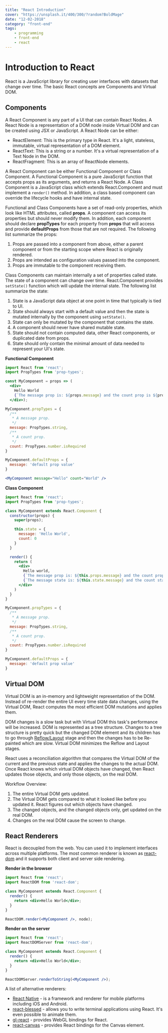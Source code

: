 ```yaml
---
title: "React Introduction"
cover: "https://unsplash.it/400/300/?random?BoldMage"
date: "12-02-2018"
category: "front-end"
tags:
    - programming
    - front-end
    - react
---
```


# Introduction to React

React is a JavaScript library for creating user interfaces with datasets that change over time. The basic React concepts are Components and Virtual DOM.

## Components

A React Component is any part of a UI that can contain React Nodes. A React Node is a representation of a DOM node inside Virtual DOM and can be created using JSX or JavaScript. A React Node can be either:

* ReactElement: This is the primary type in React. It's a light, stateless, immutable, virtual representation of a DOM element.
* ReactText: This is a string or a number. It's a virtual representation of a Text Node in the DOM.
* ReactFragment: This is an array of ReactNode elements.

A React Component can be either Functional Component or Class Component. A Functional Component is a pure JavaScript function that accepts props as its arguments, and returns a React Node. A Class Component is a JavaScript class which extends React.Component and must implement a ``render()`` method. In addition, a class based component can override the lifecycle hooks and have internal state.

Functional and Class Components have a set of read-only properties, which look like HTML attributes, called **props**. A component can access its properties but should never modify them. In addition, each component should declare **propTypes** for each property from **props** that will access and provide **defaultProps** from those that are not required. The following list summarize the props:

1. Props are passed into a component from above, either a parent component or from the starting scope where React is originally rendered.
2. Props are intended as configuration values passed into the component.
3. Props are immutable to the component receiving them.

Class Components can maintain internally a set of properties called state. The state of a component can change over time. React.Component provides ``setState()`` function which will update the internal state. The following list summarize the state:

1. State is a JavaScript data object at one point in time that typically is tied to UI.
2. State should always start with a default value and then the state is mutated internally by the component using ``setState()``.
3. State can only be mutated by the component that contains the state.
4. A component should never have shared mutable state.
5. State should not contain computed data, other React components, or duplicated date from props.
6. State should only contain the minimal amount of data needed to represent your UI's state.

__Functional Component__

```jsx
import React from 'react';
import PropTypes from 'prop-types';

const MyComponent = props => (
  <div>
    Hello World
    {`The message prop is: ${props.message} and the count prop is ${props.count}`}
  </div>);

MyComponent.propTypes = {
  /**
   * A message prop.
   */
  message: PropTypes.string,
  /**
   * A count prop.
   */
  count: PropTypes.number.isRequired
}

MyComponent.defaultProps = {
  message: 'default prop value'
}

<MyComponent message="Hello" count="World" />
```

__Class Component__

```jsx
import React from 'react';
import PropTypes from 'prop-types';

class MyComponent extends React.Component {
  constructor(props) {
    super(props);

    this.state = {
      message: 'Hello World',
      count: 0
    }
  }

  render() {
    return (
      <div>
        Hello world,
        {`The message prop is: ${this.props.message} and the count prop is ${this.props.count}.`}
        {`The message state is: ${this.state.message} and the count state is ${this.state.count}.`}
      </div>
    )
  }
}

MyComponent.propTypes = {
  /**
   * A message prop.
   */
  message: PropTypes.string,
  /**
   * A count prop.
   */
  count: PropTypes.number.isRequired
}

MyComponent.defaultProps = {
  message: 'default prop value'
}
```

## Virtual DOM

Virtual DOM is an in-memory and lightweight representation of the DOM. Instead of re-render the entire UI every time state data changes, using the Virtual DOM, React computes the most efficient DOM mutations and applies them.

DOM changes is a slow task but with Virtual DOM this task's performance will be increased. DOM is represented as a tree structure. Changes to a tree structure is pretty quick but the changed DOM element and its children has to go through <a href="https://developer.mozilla.org/en-US/docs/Mozilla/Introduction_to_Layout_in_Mozilla">Reflow/Layout</a> stage and then the changes has to be Re-painted which are slow. Virtual DOM minimizes the Reflow and Layout stages. 

React uses a reconciliation algorithm that compares the Virtual DOM of the current and the previous state and applies the changes to the actual DOM. Once React knows which virtual DOM objects have changed, then React updates those objects, and only those objects, on the real DOM.

Workflow Overview:

1. The entire Virtual DOM gets updated.
2. The Virtual DOM gets compared to what it looked like before you updated it. React figures out which objects have changed.
3. The changed objects, and the changed objects only, get updated on the real DOM.
4. Changes on the real DOM cause the screen to change.

## React Renderers

React is decoupled from the web. You can used it to implement interfaces across multiple platforms. The most common renderer is known as <a href="https://www.npmjs.com/package/react-dom">react-dom</a> and it supports both client and server side rendering.

__Render in the browser__

````jsx
import React from 'react';
import ReactDOM from 'react-dom';

class MyComponent extends React.Component {
  render() {
    return <div>Hello World</div>;
  }
}

ReactDOM.render(<MyComponent />, node);

````

__Render on the server__

````jsx
import React from 'react';
import ReactDOMServer from 'react-dom';

class MyComponent extends React.Component {
  render() {
    return <div>Hello World</div>;
  }
}

ReactDOMServer.renderToString(<MyComponent />);
````

A list of alternative renderers:

* <a href="https://facebook.github.io/react-native/">React Native</a> - is a framework and renderer for mobile platforms including iOS and Android.
* <a href="https://github.com/Yomguithereal/react-blessed">react-blessed</a> - allows you to write terminal applications using React. It's even possible to animate them.
* <a href="https://projectseptemberinc.gitbooks.io/gl-react/content/">gl-react</a> - provides WebGL bindings for React.
* <a href="https://github.com/Flipboard/react-canvas">react-canvas</a> - provides React bindings for the Canvas element.